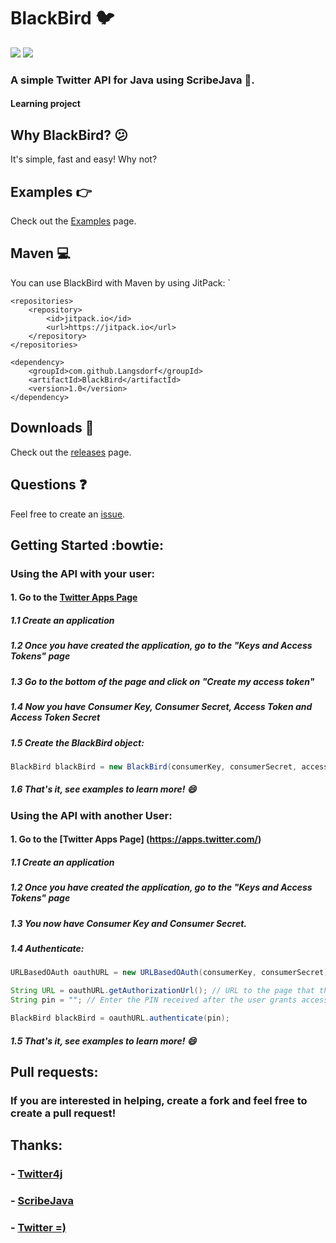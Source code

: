 # BlackBird :bird:
[![](https://jitpack.io/v/Langsdorf/BlackBird.svg)](https://jitpack.io/#Langsdorf/BlackBird) [![](https://api.travis-ci.org/Langsdorf/BlackBird.svg?branch=master)](https://travis-ci.org/Langsdorf/BlackBird)
### A simple Twitter API for Java using ScribeJava :dog:.
#### Learning project

## Why BlackBird? :confused:
It's simple, fast and easy! Why not?

## Examples :point_right:
Check out the [Examples](https://github.com/Langsdorf/BlackBird/tree/master/src/examples/java/com/github/langsdorf/blackbird) page.
## Maven :computer:
You can use BlackBird with Maven by using JitPack:
`

	<repositories>
		<repository>
		    <id>jitpack.io</id>
		    <url>https://jitpack.io</url>
		</repository>
	</repositories>

	<dependency>
	    <groupId>com.github.Langsdorf</groupId>
	    <artifactId>BlackBird</artifactId>
	    <version>1.0</version>
	</dependency>


## Downloads :floppy_disk:
Check out the [releases](https://github.com/Langsdorf/BlackBird/releases) page.

## Questions :question:
Feel free to create an [issue](https://github.com/Langsdorf/BlackBird/issues).

## Getting Started :bowtie:

### Using the API with your user:
#### 1. Go to the [Twitter Apps Page](https://apps.twitter.com/)
##### 1.1 Create an application
##### 1.2 Once you have created the application, go to the "Keys and Access Tokens" page
##### 1.3 Go to the bottom of the page and click on "Create my access token"
##### 1.4 Now you have Consumer Key, Consumer Secret, Access Token and Access Token Secret
##### 1.5 Create the BlackBird object:

```java
BlackBird blackBird = new BlackBird(consumerKey, consumerSecret, accessToken, accessTokenSecret);
```
##### 1.6 That's it, see examples to learn more! :smile:

### Using the API with another User:
#### 1. Go to the [Twitter Apps Page] (https://apps.twitter.com/)
##### 1.1 Create an application
##### 1.2 Once you have created the application, go to the "Keys and Access Tokens" page
##### 1.3 You now have Consumer Key and Consumer Secret.
##### 1.4 Authenticate:
```java
URLBasedOAuth oauthURL = new URLBasedOAuth(consumerKey, consumerSecret);

String URL = oauthURL.getAuthorizationUrl(); // URL to the page that the user must go to grant the access.
String pin = ""; // Enter the PIN received after the user grants access.

BlackBird blackBird = oauthURL.authenticate(pin);
```
##### 1.5 That's it, see examples to learn more! :smile:

## Pull requests:
### If you are interested in helping, create a fork and feel free to create a pull request!

## Thanks:
### - [Twitter4j](https://github.com/yusuke/twitter4j)
### - [ScribeJava](https://github.com/scribejava/scribejava)
### - [Twitter =)](https://developer.twitter.com/)
